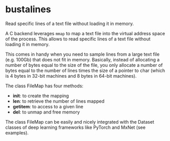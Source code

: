 # bustalines
Read specific lines of a text file without loading it in memory.

A C backend leverages `mmap` to map a text file into the virtual
address space of the process. This allows to read specific lines 
of a text file without loading it in memory.

This comes in handy when you need to sample lines from a large 
text file (e.g. 100Gb) that does not fit in memory. Basically, 
instead of allocating a number of bytes equal to the size of the
file, you only allocate a number of bytes equal to the
number of lines times the size of a pointer to char (which is
4 bytes in 32-bit machines and 8 bytes in 64-bit machines).

The class FileMap has four methods:
* __init__: to create the mapping
* __len__: to retrieve the number of lines mapped
* __getitem__: to access to a given line
* __del__: to unmap and free memory

The class FileMap can be easily and nicely integrated with the
Dataset classes of deep learning frameworks like PyTorch and
MxNet (see examples).

